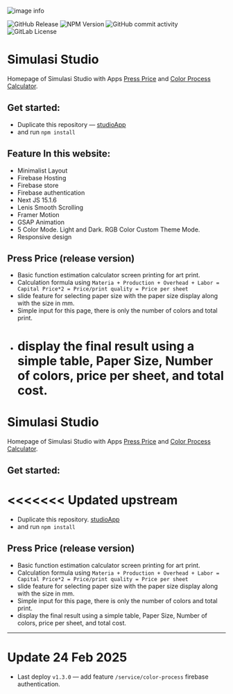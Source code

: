 ![image info](https://simulasi.studio/images/simulasi-studio.png)

![GitHub Release](https://img.shields.io/github/v/release/simulasikode/studiosapp)
![NPM Version](https://img.shields.io/npm/v/npm?registry_uri=https%3A%2F%2Fregistry.npmjs.com)
![GitHub commit activity](https://img.shields.io/github/commit-activity/m/simulasikode/studiosapp)
![GitLab License](https://img.shields.io/gitlab/license/gitlab-org%2Fgitlab)

# Simulasi Studio

Homepage of Simulasi Studio with Apps [Press Price](https:simulasi.studio/service/pressprice) and [Color Process Calculator](https://simulasi.studio/service/color-process).

## Get started:

- Duplicate this repository — [studioApp](https://github.com/simulasikode/studiosapp)
- and run `npm install`

## Feature In this website:

- Minimalist Layout
- Firebase Hosting
- Firebase store
- Firebase authentication
- Next JS 15.1.6
- Lenis Smooth Scrolling
- Framer Motion
- GSAP Animation
- 5 Color Mode. Light and Dark. RGB Color Custom Theme Mode.
- Responsive design

## Press Price (release version)

- Basic function estimation calculator screen printing for art print.
- Calculation formula using `Materia + Production + Overhead + Labor = Capital Price*2 = Price/print quality = Price per sheet`
- slide feature for selecting paper size with the paper size display along with the size in mm.
- Simple input for this page, there is only the number of colors and total print.
- # display the final result using a simple table, Paper Size, Number of colors, price per sheet, and total cost.

# Simulasi Studio

Homepage of Simulasi Studio with Apps [Press Price](https:simulasi.studio/service/pressprice) and [Color Process Calculator](https://simulasi.studio/service/color-process).

## Get started:

# <<<<<<< Updated upstream

- Duplicate this repository. [studioApp](https://github.com/simulasikode/studiosapp)
- and run `npm install`

## Press Price (release version)

- Basic function estimation calculator screen printing for art print.
- Calculation formula using `Materia + Production + Overhead + Labor = Capital Price*2 = Price/print quality = Price per sheet`
- slide feature for selecting paper size with the paper size display along with the size in mm.
- Simple input for this page, there is only the number of colors and total print.
- display the final result using a simple table, Paper Size, Number of colors, price per sheet, and total cost.

---

# Update 24 Feb 2025

- Last deploy `v1.3.0` — add feature `/service/color-process` firebase authentication.
